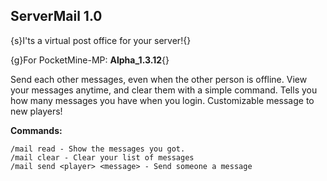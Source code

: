 ServerMail 1.0
----------------------
{s}I'ts a virtual post office for your server!{}

{g}For PocketMine-MP: **Alpha_1.3.12**{}

Send each other messages, even when the other person is offline. View your messages anytime, and clear them with a simple command. Tells you how many messages you have when you login. Customizable message to new players!

**Commands:**  
```
/mail read - Show the messages you got.  
/mail clear - Clear your list of messages  
/mail send <player> <message> - Send someone a message
```

